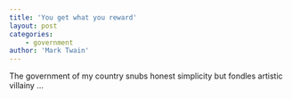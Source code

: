 ```yaml
---
title: 'You get what you reward'
layout: post
categories:
    - government
author: 'Mark Twain'
---
```


The government of my country snubs honest simplicity but fondles artistic villainy …